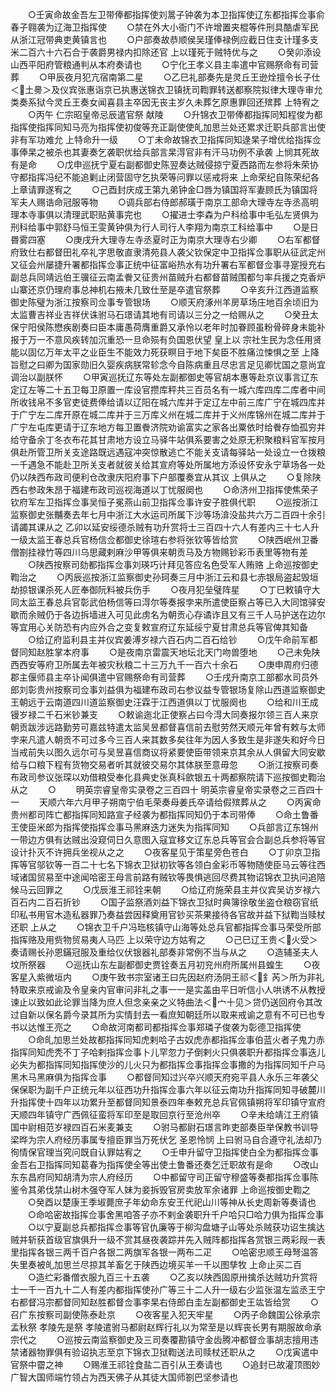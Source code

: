 <!-- { "loadSidebar": true } -->
　　○壬寅命故金吾左卫带俸都指挥使刘暠子钟袭为本卫指挥使辽东都指挥佥事俞春子翱袭为辽海卫指挥使
　　○禁在外大小衙门不许增置夹棍等件刑具酷虐军民从浙江冠带典吏黄镇言也
　　○户部奏故恭顺侯吴瑾俸禄例应截日住支计瑾多支米二百六十六石合于袭爵男禄内扣除还官  上以瑾死于贼特优与之
　　○癸卯添设山西平阳府管粮通判从本府奏请也
　　○宁化王孝义县主率遣中官赐祭命有司营葬
　　○甲辰夜月犯亢宿南第二星
　　○乙巳礼部奏先是灵丘王逊烇擅令长子仕＜土臱＞及仪宾张惠诣京已执惠送锦衣卫镇抚司鞫罪转送都察院拟律大理寺审允类奏系狱今灵丘王奏女闻喜县主卒因无丧主岁久未葬乞原惠罪回还殡葬  上特宥之
　　○丙午  仁宗昭皇帝忌辰遣官祭  献陵
　　○升锦衣卫带俸都指挥同知程俊为都指挥使指挥同知马亮为指挥使初俊等充正副使使癿加思兰处还累求迁职兵部言出使非有军功难允  上特命升一级
　　○丁未命故锦衣卫指挥同知逯杲子增优给指挥佥事俸杲之被杀也其妻奏乞袭职优给兵部言杲淂官非有汗马功例不承袭  上悯其死故有是命
　　○戊申巡抚宁夏右副都御史陈翌奏达贼侵掠宁夏西路而左参将朱荣协守都指挥冯纪不能追剿止闭营固守乞执荣等问罪以惩戒将来  上命荣纪自陈荣纪各上章请罪遂宥之
　　○己酉封庆成王第九弟钟金□唇为镇国将军妻顾氏为镇国将军夫人赐诰命冠服等物
　　○调兵部右侍郎郝璜于南京工部命大理寺左寺丞高明理本寺事俱以清理武职贴黄事完也
　　○擢进士李森为户科给事中毛弘左贤俱为刑科给事中郭舒马恒王雯黄钟俱为行人司行人李翔为南京工科给事中
　　○是日昬雾四塞
　　○庚戌升大理寺左寺丞夏时正为南京大理寺右少卿
　　○右军都督府致仕右都督田礼卒礼字思敬直隶清苑县人袭父钦保定中卫指挥佥事职从征武定州又征会州屡捷升署都指挥佥事正统中征富峪热水有功升署右军都督佥事寻寔授充右副总兵同靖远伯王骥征云南孟餋又征贵州苗贼升右都督苗贼围都匀率兵援之克香炉山寨还京仍理府事总神机右掖未几致仕至是卒遣官祭葬
　　○辛亥升江西道监察御史陈璧为浙江按察司佥事专管银场
　　○顺天府涿州羊房草场庄地百余顷旧为太监曹吉祥业吉祥伏诛驸马石璟请其地有司请以三分之一给赐从之
　　○癸丑太保宁阳侯陈懋疾剧奏曰臣本庸愚荷膺重爵又承怜以老年时加眷顾虽粉骨碎身未能补报于万一不意风疾转加沉重恐一旦命殒有负国恩伏望  皇上以  宗社生民为念任用贤能以固亿万年太平之业臣生不能效力死获瞑目于地下矣臣不胜痛泣悚惧之至  上降旨慰之曰卿为国家勋旧久婴疾病朕常轸念今自陈病重且尽忠言足见卿忧国之意尚宜调治以副朕怀
　　○甲寅巡抚辽东等处左副都御史等官胡本惠等赴京议事言辽东定辽左等二十五卫每卫原置一库设官攒库秤共三百员名有一城六库四库二库者中间所收钱帛不多官吏徒费俸给请以辽阳在城六库并于定辽左中前三库广宁在城四库并于广宁左二库开原在城二库并于三万库义州在城二库并于义州库锦州在城二库并于广宁左屯库更请于辽东地方每卫置餋济院劝谕富实之家各出粟依时给餋存恤孤穷并给守备余丁冬衣布花其甘肃地方设立马驿牛站俱系要害之处原无积聚粮料官军按月俱赴所管卫所关支途路既远遇寇冲突惊散逃亡不能关支请每驿站一处设立一仓拨粮一千遇急不能赴卫所关支者就彼关给其宣府等处所属地方添设怀安永宁草场各一处仍以陕西布政司便利仓改隶庆阳府事下户部覆奏宜从其议  上俱从之
　　○复除陕西右参政朱昂于福建布政司巡视海道以丁忧服阕也
　　○命济州卫指挥使焦荣子钦府军左卫指挥佥事吴恒子冕燕山前卫指挥佥事许安子胜俱代职
　　○巡按浙江监察御史张黼奏去年七月中浙江大水运司所属下沙等场渰没盐共六万二百四十余引请蠲其课从之  乙卯以延安绥德杀贼有功升赏将士三百四十六人有差内三十七人升一级太监王春总兵官杨信佥都御史徐瑄右参将张钦等皆给赏
　　○陕西岷州卫番僧劄挂禄竹等四川乌思藏剌麻沙甲等俱来朝贡马及方物赐钞彩币表里等物有差
　　○陕西按察司劾都指挥佥事刘瑛巧计拜见答应名色受军人贿赂  上命巡按御史鞫治之
　　○丙辰巡按浙江监察御史孙珂奏三月中浙江云和县七赤银局盗起毁垣劫掠银课杀死人匠奉御阮料被兵伤手
　　○夜月犯垒璧阵星
　　○丁巳敕镇守大同太监王春总兵官彰武伯杨信等曰淂尔等奏报孛来所遣使臣察占等已入大同馆驿安歇而余贼仍于各边拆墙进入可见此虏名为朝贡心存谲诈且又有三千人马护送在边尔等宜用心关防恐有内应外合之变复敕宣府辽东延绥宁夏甘肃总兵等官俾其知备
　　○给辽府监利县主并仪宾姜溥岁禄六百石内二百石给钞
　　○戊午命前军都督同知赵胜掌本府事
　　○是夜南京雷震天地坛北天门吻兽堕地
　　○己未免陕西西安等府卫所属去年被灾秋粮二十三万九千一百六十余石
　　○庚申周府归德郡主偃师县主卒讣闻俱遣中官赐祭命有司营葬
　　○壬戌升南京工部都水司员外郎刘彰贵州按察司佥事刘益俱为福建布政司右参议益专管银场复除山西道监察御史王朝远于云南道四川道监察御史汪霖于江西道俱以丁忧服阕也
　　○给和川王成镘岁禄二千石米钞兼支
　　○敕谕迤北正使察占曰今淂大同奏报尔领三百人来京朝贡跋涉远路勤劳可嘉兹特遣太监吴昱都督喜信前去慰劳然天顺元年曾有敕与太师孛来凡遣人朝贡不可过多今三百人来其数多矣往年为因人多致生是非遂失和好今日当戒前失以图久远尔可与吴昱喜信商议将紧要使臣带领来京其余从人俱留大同安歇给与口粮下程有货物交易者听其就彼交易尔其体朕至意毋忽
　　○浙江按察司奏布政司参议张琛以劝借粮受奉化县典史张真科歛银五十两都察院请下巡按御史鞫治从之
　　○
　　明英宗睿皇帝实录卷之三百四十
明英宗睿皇帝实录卷之三百四十一
　　天顺六年六月甲子朔南宁伯毛荣奏母姜氏卒请给假殡葬从之
　　○丙寅命贵州都司阵亡都指挥同知路宣子经袭为都指挥同知仍于本司带俸
　　○命土鲁番王使臣米郎为指挥使指挥佥事马黑麻迭力迷失为指挥同知
　　○兵部言辽东锦州一带边方俱有达贼出没窥伺日久意图入寇宜移文辽东总兵等官会合副总兵参将等官设计扑灭不许拥兵坐视从之之
　　○夜客星见于策星旁色苍白
　　○丁卯京卫指挥等官邬钦等一百二十七名下锦衣卫狱初钦等各领白金彩币等物随使臣马云等往西域诸国贸易至中途闻哈密王母言前路有贼钦等畏惧逃回尽费其物诏锦衣卫执问追陪候马云回罪之
　　○戊辰淮王祁铨来朝
　　○给辽府施荣县主并仪宾吴访岁禄六百石内二百石折钞
　　○国子监祭酒刘益下锦衣卫狱时典簿徐敬坐盗仓粮窃官纸印私书用官木造私器罪乃奏益尝因释奠用官钞买茶果接待各官故并益下狱鞫当赎杖还职  上从之
　　○锦衣卫千户冯珤核镇守山海等处总兵官都指挥佥事马荣受所部指挥赂及用赀物贸易夷人马匹  上以荣守边方姑宥之
　　○己巳辽王贵＜火受＞奏请赐长孙恩鏋冠服及重给仪伏银器礼部奏非常例不当与从之
　　○造辅圣夫人坟所祭器
　　○巡抚山东左副都御史贾铨奏五月初兖州府所属州县蝗生
　　○夜客星入紫微垣内
　　○庚午致书宗室诸王曰先因赵府汤阴王祁＜釒芮＞所为非礼特取来京戒谕及令皇亲内官审问非礼之事一一是实盖由平日听信小人哄诱不从教授谏止以致如此论罪当降为庶人但念亲亲之义特曲法＜宀十见＞贷仍送回府令其改过自新以保名爵今录其所为实情封去一看庶知朝廷所以取来戒谕之意有不可已也专书以达惟王亮之
　　○命故河南都司都指挥佥事郑璘子俊袭为彰德卫指挥使
　　○命癿加思兰处故都指挥同知虎剌哈子古奴虎赤都指挥佥事伯蓝火者子鬼力赤指挥同知虎秃不丁子哈剌指挥佥事卜儿罕忽力子倒剌火只俱袭职升都指挥佥事迭儿必失为都指挥同知指挥使沙的儿火只为都指挥佥事指挥佥事撒的为指挥同知千户马黑木马黑麻俱为指挥佥事
　　○都督同知过兴卒兴顺天府宛平县人永乐三年袭父保保职为副千户正统元年以征西功升指挥佥事六年以征云南功升指挥同知寻破麓川升指挥使十四年以功累升至都督同知景泰四年奉敕充总兵官佩镇朔将军印镇守宣府天顺四年镇守广西佩征蛮将军印至是取回京行至沧州卒
　　○辛未给靖江王府镇国中尉相范岁禄四百石米麦兼支
　　○驸马都尉石璟言昨吏部奏臣举保教书训导梁晔为宗人府经历事属专擅臣罪当万死伏乞  圣恩怜悯  上曰驸马自合遵守礼法却乃徇情保官理当究问既自认罪姑宥之
　　○壬申升留守卫指挥使白全为都指挥佥事金吾右卫指挥同知葛春为指挥使全等出使土鲁番还奏乞迁职故有是命
　　○改山东东昌府同知胡清为宗人府经历
　　○中都留守司正留守穆盛等奏都指挥佥事陈鉴令其弟伐禁山树木强夺军人妹为妾拆毁官房卖放军余诸罪  上命巡按御史鞫之
　　○癸酉以楚康王季埱薨庶子年幼命东安王代祀山川等神从长史周新等奏请也
　　○命哈密故指挥佥事舍黑咱答子亦不剌金袭职升千户哈只□哈力俱为指挥佥事
　　○以宁夏副总兵都指挥佥事等官仇廉等于柳沟盘塘子山等处杀贼获功诏生擒达贼并斩获首级官旗俱升一级不赏其昼夜袭踪并先入贼阵都指挥各赏银三两彩叚一表里指挥各银三两千百户各银二两旗军各银一两布二疋
　　○哈密忠顺王母弩温答失里奏被癿加思兰尽掠其羊畜乞于陕西边境买羊一千以图孳牧  上命止买二百
　　○造纻彩番僧衣服九百三十五袭
　　○乙亥以陕西固原卅擒杀达贼功升赏将士一千一百九十二人有差内都指挥使孙广等三十二人升一级右少监张温左监丞王宁右都督冯宗都督同知赵胜都督佥事李杲右侍郎白圭左副都御史王竑皆给赏
　　○召广东按察司副使陈泰赴京
　　○夜客星入犯天牢星
　　○丙子命魏国公徐承宗孟秋祭  孝陵先是祭  孝陵遣驸马都尉赵辉行礼以为常至是以辉丧长男有期服故命承宗代之
　　○巡按云南监察御史及三司奏覆勘镇守金齿腾冲都督佥事胡志擅用违禁诸器物罪俱有验诏执志至京下锦衣卫狱鞫送法司赎杖还职从之
　　○戊寅遣中官祭中霤之神
　　○赐淮王祁铨食盐二百引从王奏请也
　　○追封已故灌顶图妙广智大国师端竹领占为西天佛子从其徒大国师劄巴坚参请也
